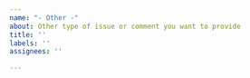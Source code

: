 ```yaml
---
name: "- Other -"
about: Other type of issue or comment you want to provide
title: ''
labels: ''
assignees: ''

---
```



